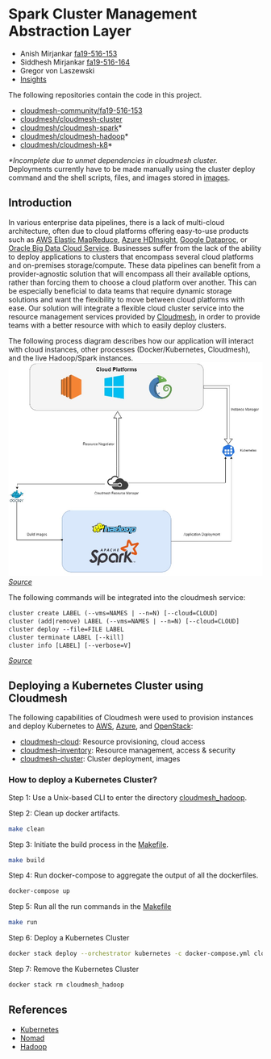 # Spark Cluster Management Abstraction Layer
* Anish Mirjankar [fa19-516-153](https://github.com/cloudmesh-community/fa19-516-153)
* Siddhesh Mirjankar [fa19-516-164](https://github.com/cloudmesh-community/fa19-516-164)
* Gregor von Laszewski
* [Insights](https://github.com/cloudmesh-community/fa19-516-153/graphs/contributors)

The following repositories contain the code in this project.
* [cloudmesh-community/fa19-516-153](https://github.com/cloudmesh-community/fa19-516-153)
* [cloudmesh/cloudmesh-cluster](https://github.com/cloudmesh/cloudmesh-cluster)
* [cloudmesh/cloudmesh-spark](https://github.com/cloudmesh/cloudmesh-spark)*
* [cloudmesh/cloudmesh-hadoop](https://github.com/cloudmesh/cloudmesh-hadoop)*
* [cloudmesh/cloudmesh-k8](https://github.com/cloudmesh/cloudmesh-k8)*

_*Incomplete due to unmet dependencies in cloudmesh cluster._
Deployments currently have to be made manually using the cluster deploy command and the shell scripts, files, and images stored in
[images](./cloudmesh/images).  

## Introduction
In various enterprise data pipelines, there is a lack of multi-cloud architecture, often due to cloud platforms offering easy-to-use products such as [AWS Elastic MapReduce](https://aws.amazon.com/emr/), [Azure HDInsight](https://azure.microsoft.com/en-us/services/hdinsight/), [Google Dataproc](https://cloud.google.com/dataproc/), or [Oracle Big Data Cloud Service](https://www.oracle.com/big-data/big-data-cloud-service/). Businesses suffer from the lack of the ability to deploy applications to clusters that encompass several cloud platforms and on-premises storage/compute.  These data pipelines can benefit from a provider-agnostic solution that will encompass all their available options, rather than forcing them to choose a cloud platform over another. This can be especially beneficial to data teams that require dynamic storage solutions and want the flexibility to move between cloud platforms with ease. Our solution will integrate a flexible cloud cluster service into the resource management services provided by [Cloudmesh](https://cloudmesh-community.github.io/), in order to provide teams with a better resource with which to easily deploy clusters.

The following process diagram describes how our application will interact with cloud instances, other processes (Docker/Kubernetes, Cloudmesh), and the live Hadoop/Spark instances.
!["Process Diagram"](./diagram.jpg)     
*[Source](https://github.com/cloudmesh-community/fa19-516-153/blob/master/project/diagram.jpg)*

The following commands will be integrated into the cloudmesh service:

```
cluster create LABEL (--vms=NAMES | --n=N) [--cloud=CLOUD]
cluster (add|remove) LABEL (--vms=NAMES | --n=N) [--cloud=CLOUD]
cluster deploy --file=FILE LABEL
cluster terminate LABEL [--kill]
cluster info [LABEL] [--verbose=V]
```

*[Source](https://github.com/cloudmesh-community/fa19-516-153/tree/master/project/cloudmesh/cluster/command/cluster.py)*

## Deploying a Kubernetes Cluster using Cloudmesh
The following capabilities of Cloudmesh were used to provision instances and deploy Kubernetes to [AWS](https://aws.amazon.com/), [Azure](https://azure.microsoft.com/), and [OpenStack](https://www.chameleoncloud.org/):
* [cloudmesh-cloud](https://github.com/cloudmesh/cloudmesh-cloud): Resource provisioning, cloud access
* [cloudmesh-inventory](https://github.com/cloudmesh/cloudmesh-inventory): Resource management, access & security
* [cloudmesh-cluster](https://github.com/cloudmesh/cloudmesh-cluster): Cluster deployment, images

### How to deploy a Kubernetes Cluster?

Step 1: Use a Unix-based CLI to enter the directory [cloudmesh_hadoop](https://github.com/cloudmesh-community/fa19-516-153/tree/master/project/cloudmesh/images/kubernetes/cloudmesh_hadoop). 

Step 2: Clean up docker artifacts.

```bash
make clean
```

Step 3: Initiate the build process in the
[Makefile](https://github.com/cloudmesh-community/fa19-516-153/tree/master/project/cloudmesh/images/kubernetes/cloudmesh_hadoop/Makefile).

```bash
make build
```

Step 4: Run docker-compose to aggregate the output of all the
dockerfiles.

```bash
docker-compose up
```


Step 5: Run all the run commands in the
[Makefile](https://github.com/cloudmesh-community/fa19-516-153/tree/master/project/cloudmesh/images/kubernetes/cloudmesh_hadoop/Makefile)

```bash
make run
```

Step 6: Deploy a Kubernetes Cluster

```bash
docker stack deploy --orchestrator kubernetes -c docker-compose.yml cloudmesh_hadoop
```

Step 7: Remove the Kubernetes Cluster

```bash
docker stack rm cloudmesh_hadoop
```


## References

* [Kubernetes](https://kubernetes.io/docs/setup/#production-environment)
* [Nomad](https://www.nomadproject.io/guides/install/production/index.html)
* [Hadoop](https://hadoop.apache.org/docs/stable/hadoop-project-dist/hadoop-common/ClusterSetup.html)
